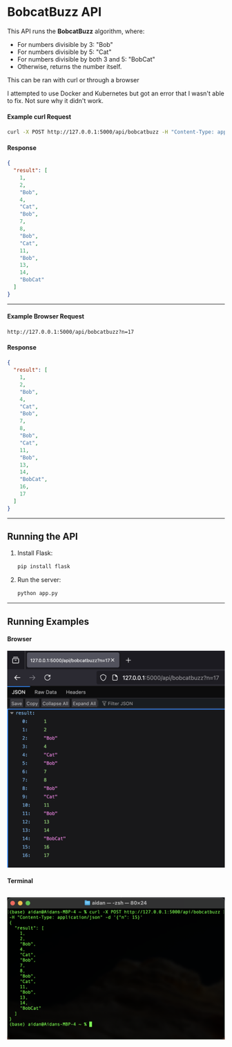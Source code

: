
# BobcatBuzz API

This API runs the **BobcatBuzz** algorithm, where:
- For numbers divisible by 3: "Bob"
- For numbers divisible by 5: "Cat"
- For numbers divisible by both 3 and 5: "BobCat"
- Otherwise, returns the number itself.

This can be ran with curl or through a browser

I attempted to use Docker and Kubernetes but got an error that I wasn't able to fix. Not sure why it didn't work. 

#### Example curl Request
```bash
curl -X POST http://127.0.0.1:5000/api/bobcatbuzz -H "Content-Type: application/json" -d '{"n": 15}'
```

#### Response
```json
{
  "result": [
    1,
    2,
    "Bob",
    4,
    "Cat",
    "Bob",
    7,
    8,
    "Bob",
    "Cat",
    11,
    "Bob",
    13,
    14,
    "BobCat"
  ]
}
```
---

#### Example Browser Request

```
http://127.0.0.1:5000/api/bobcatbuzz?n=17
```

#### Response
```json
{
  "result": [
    1,
    2,
    "Bob",
    4,
    "Cat",
    "Bob",
    7,
    8,
    "Bob",
    "Cat",
    11,
    "Bob",
    13,
    14,
    "BobCat",
    16,
    17
  ]
}
```

---

## Running the API

1. Install Flask:
   ```bash
   pip install flask
   ```

2. Run the server:
   ```bash
   python app.py
   ```
---
## Running Examples
#### Browser
![Screenshot 2025-04-29 at 23.44.34.png](Screenshot%202025-04-29%20at%2023.44.34.png)
#### Terminal
![Screenshot 2025-04-29 at 23.43.43.png](Screenshot%202025-04-29%20at%2023.43.43.png)
---
